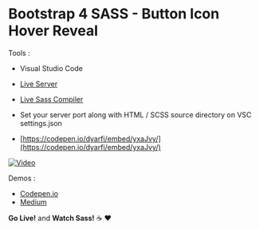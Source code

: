 # Bootstrap 4 SASS - Button Icon Hover Reveal
Tools :

* Visual Studio Code
* [Live Server](https://github.com/ritwickdey/vscode-live-server) 
* [Live Sass Compiler](https://github.com/ritwickdey/vscode-live-sass-compiler)
* Set your server port along with HTML / SCSS source directory on VSC settings.json

* [https://codepen.io/dyarfi/embed/yxaJvy/](https://codepen.io/dyarfi/embed/yxaJvy/)

[![Video](http://i3.ytimg.com/vi/QsG_mKkhlsI/maxresdefault.jpg)](https://youtu.be/QsG_mKkhlsI)

Demos :
* [Codepen.io](https://codepen.io/dyarfi/full/yxaJvy/) 
* [Medium](https://medium.com/p/c4cb80548613/)

**Go Live!** and **Watch Sass!** :coffee: :heart:
